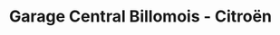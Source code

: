 ---
title: "Garage Central Billomois - Citroën"
url: /billom/garage-central-billomois-citroen/
shop: Autowerkstatt
---